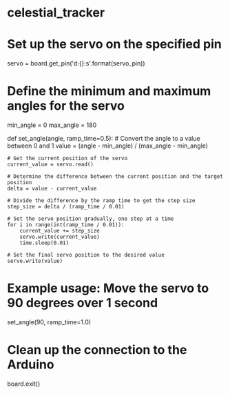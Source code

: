# celestial_tracker


# Set up the servo on the specified pin
servo = board.get_pin('d:{}:s'.format(servo_pin))

# Define the minimum and maximum angles for the servo
min_angle = 0
max_angle = 180

def set_angle(angle, ramp_time=0.5):
    # Convert the angle to a value between 0 and 1
    value = (angle - min_angle) / (max_angle - min_angle)

    # Get the current position of the servo
    current_value = servo.read()

    # Determine the difference between the current position and the target position
    delta = value - current_value

    # Divide the difference by the ramp time to get the step size
    step_size = delta / (ramp_time / 0.01)

    # Set the servo position gradually, one step at a time
    for i in range(int(ramp_time / 0.01)):
        current_value += step_size
        servo.write(current_value)
        time.sleep(0.01)

    # Set the final servo position to the desired value
    servo.write(value)

# Example usage: Move the servo to 90 degrees over 1 second
set_angle(90, ramp_time=1.0)

# Clean up the connection to the Arduino
board.exit()